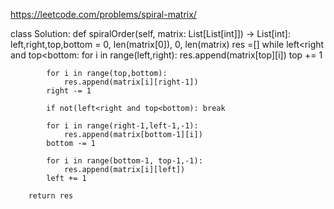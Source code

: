 
https://leetcode.com/problems/spiral-matrix/


class Solution:
    def spiralOrder(self, matrix: List[List[int]]) -> List[int]:
        left,right,top,bottom = 0, len(matrix[0]), 0, len(matrix)
        res =[]
        while left<right and top<bottom:
            for i in range(left,right):
                res.append(matrix[top][i])
            top += 1

            for i in range(top,bottom):
                res.append(matrix[i][right-1])
            right -= 1

            if not(left<right and top<bottom): break

            for i in range(right-1,left-1,-1):
                res.append(matrix[bottom-1][i])
            bottom -= 1

            for i in range(bottom-1, top-1,-1):
                res.append(matrix[i][left])
            left += 1

        return res